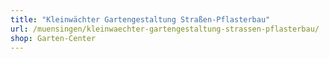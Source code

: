 ```yaml
---
title: "Kleinwächter Gartengestaltung Straßen-Pflasterbau"
url: /muensingen/kleinwaechter-gartengestaltung-strassen-pflasterbau/
shop: Garten-Center
---
```

